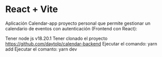 # React + Vite

Aplicación Calendar-app proyecto personal que permite gestionar un calendario de eventos con autenticación (Frontend con React):

Tener node js v18.20.1
Tener clonado el proyecto https://github.com/daytolp/calendar-backend
Ejecutar el comando: yarn add
Ejecutar el comanto: yarn dev
